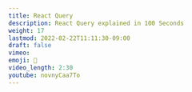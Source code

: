 ```yaml
---
title: React Query
description: React Query explained in 100 Seconds
weight: 17
lastmod: 2022-02-22T11:11:30-09:00
draft: false
vimeo:
emoji: 🔎
video_length: 2:30
youtube: novnyCaa7To
---
```


